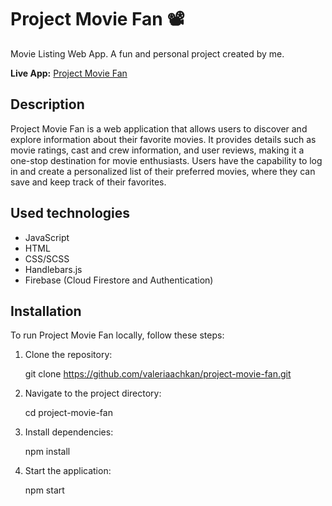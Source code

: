 # Project Movie Fan 📽️

Movie Listing Web App. A fun and personal project created by me.

**Live App:** [Project Movie Fan](https://project-movie-fan.herokuapp.com/)

## Description

Project Movie Fan is a web application that allows users to discover and explore information about their favorite movies. It provides details such as movie ratings, cast and crew information, and user reviews, making it a one-stop destination for movie enthusiasts.
Users have the capability to log in and create a personalized list of their preferred movies, where they can save and keep track of their favorites.

## Used technologies

- JavaScript
- HTML
- CSS/SCSS
- Handlebars.js
- Firebase (Cloud Firestore and Authentication)

## Installation

To run Project Movie Fan locally, follow these steps:

1. Clone the repository:

   git clone https://github.com/valeriaachkan/project-movie-fan.git

2. Navigate to the project directory:

   cd project-movie-fan

3. Install dependencies:

   npm install

4. Start the application:

   npm start
